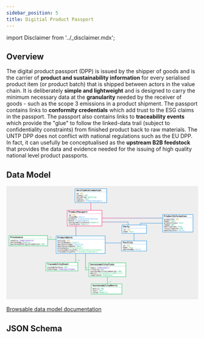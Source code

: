```yaml
---
sidebar_position: 5
title: Digitial Product Passport
---
```


import Disclaimer from '../\_disclaimer.mdx';

<Disclaimer />

## Overview

The digital product passport (DPP) is issued by the shipper of goods and is the carrier of **product and sustainability information** for every serialised product item (or product batch) that is shipped between actors in the value chain. It is deliberately **simple and lightweight** and is designed to carry the minimum necessary data at the **granularity** needed by the receiver of goods - such as the scope 3 emissions in a product shipment. The passport contains links to **conformity credentials** which add trust to the ESG claims in the passport. The passport also contains links to **traceability events** which provide the "glue" to follow the linked-data trail (subject to confidentiality constraints) from finished product back to raw materials. The UNTP DPP does not conflict with national regulations such as the EU DPP.  In fact, it can usefully be conceptualised as the **upstream B2B feedstock** that provides the data and evidence needed for the issuing of high quality national level product passports.

## Data Model

![Digital Product Passport data model](DigitalProductPassport.svg)

[Browsable data model documentation](https://jargon.sh/user/unece/DigitalProductPassport/v/working/artefacts/readme/render)

## JSON Schema 



